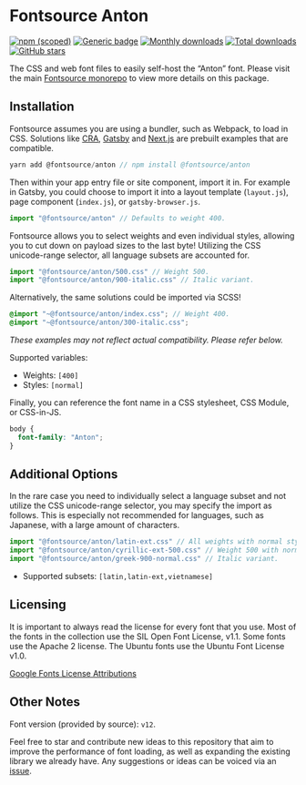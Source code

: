 # Fontsource Anton

[![npm (scoped)](https://img.shields.io/npm/v/@fontsource/anton?color=brightgreen)](https://www.npmjs.com/package/@fontsource/anton) [![Generic badge](https://img.shields.io/badge/fontsource-passing-brightgreen)](https://github.com/fontsource/fontsource) [![Monthly downloads](https://badgen.net/npm/dm/@fontsource/anton)](https://github.com/fontsource/fontsource) [![Total downloads](https://badgen.net/npm/dt/@fontsource/anton)](https://github.com/fontsource/fontsource) [![GitHub stars](https://img.shields.io/github/stars/fontsource/fontsource.svg?style=social&label=Star)](https://github.com/fontsource/fontsource/stargazers)

The CSS and web font files to easily self-host the “Anton” font. Please visit the main [Fontsource monorepo](https://github.com/fontsource/fontsource) to view more details on this package.

## Installation

Fontsource assumes you are using a bundler, such as Webpack, to load in CSS. Solutions like [CRA](https://create-react-app.dev/), [Gatsby](https://www.gatsbyjs.org/) and [Next.js](https://nextjs.org/) are prebuilt examples that are compatible.

```javascript
yarn add @fontsource/anton // npm install @fontsource/anton
```

Then within your app entry file or site component, import it in. For example in Gatsby, you could choose to import it into a layout template (`layout.js`), page component (`index.js`), or `gatsby-browser.js`.

```javascript
import "@fontsource/anton" // Defaults to weight 400.
```

Fontsource allows you to select weights and even individual styles, allowing you to cut down on payload sizes to the last byte! Utilizing the CSS unicode-range selector, all language subsets are accounted for.

```javascript
import "@fontsource/anton/500.css" // Weight 500.
import "@fontsource/anton/900-italic.css" // Italic variant.
```

Alternatively, the same solutions could be imported via SCSS!

```scss
@import "~@fontsource/anton/index.css"; // Weight 400.
@import "~@fontsource/anton/300-italic.css";
```

_These examples may not reflect actual compatibility. Please refer below._

Supported variables:

- Weights: `[400]`
- Styles: `[normal]`

Finally, you can reference the font name in a CSS stylesheet, CSS Module, or CSS-in-JS.

```css
body {
  font-family: "Anton";
}
```

## Additional Options

In the rare case you need to individually select a language subset and not utilize the CSS unicode-range selector, you may specify the import as follows. This is especially not recommended for languages, such as Japanese, with a large amount of characters.

```javascript
import "@fontsource/anton/latin-ext.css" // All weights with normal style included.
import "@fontsource/anton/cyrillic-ext-500.css" // Weight 500 with normal style.
import "@fontsource/anton/greek-900-normal.css" // Italic variant.
```

- Supported subsets: `[latin,latin-ext,vietnamese]`

## Licensing

It is important to always read the license for every font that you use.
Most of the fonts in the collection use the SIL Open Font License, v1.1. Some fonts use the Apache 2 license. The Ubuntu fonts use the Ubuntu Font License v1.0.

[Google Fonts License Attributions](https://fonts.google.com/attribution)

## Other Notes

Font version (provided by source): `v12`.

Feel free to star and contribute new ideas to this repository that aim to improve the performance of font loading, as well as expanding the existing library we already have. Any suggestions or ideas can be voiced via an [issue](https://github.com/fontsource/fontsource/issues).
